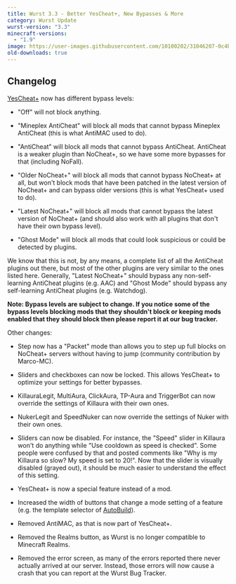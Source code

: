 ```yaml
---
title: Wurst 3.3 - Better YesCheat+, New Bypasses & More
category: Wurst Update
wurst-version: "3.3"
minecraft-versions:
  - "1.9"
image: https://user-images.githubusercontent.com/10100202/31046207-0c4b153c-a5f5-11e7-9843-0fcc9a3f4333.jpg
old-downloads: true
---
```

## Changelog

[YesCheat+](/wiki/Special_Features/YesCheat/) now has different bypass levels:

- "Off" will not block anything.

- "Mineplex AntiCheat" will block all mods that cannot bypass Mineplex AntiCheat (this is what AntiMAC used to do).

- "AntiCheat" will block all mods that cannot bypass AntiCheat. AntiCheat is a weaker plugin than NoCheat+, so we have some more bypasses for that (including NoFall).

- "Older NoCheat+" will block all mods that cannot bypass NoCheat+ at all, but won't block mods that have been patched in the latest version of NoCheat+ and can bypass older versions (this is what YesCheat+ used to do).

- "Latest NoCheat+" will block all mods that cannot bypass the latest version of NoCheat+ (and should also work with all plugins that don't have their own bypass level).

- "Ghost Mode" will block all mods that could look suspicious or could be detected by plugins.

We know that this is not, by any means, a complete list of all the AntiCheat plugins out there, but most of the other plugins are very similar to the ones listed here. Generally, "Latest NoCheat+" should bypass any non-self-learning AntiCheat plugins (e.g. AAC) and "Ghost Mode" should bypass any self-learning AntiCheat plugins (e.g. Watchdog).

**Note: Bypass levels are subject to change. If you notice some of the bypass levels blocking mods that they shouldn't block or keeping mods enabled that they should block then please report it at our bug tracker.**

Other changes:

- Step now has a "Packet" mode than allows you to step up full blocks on NoCheat+ servers without having to jump (community contribution by Marco-MC).

- Sliders and checkboxes can now be locked. This allows YesCheat+ to optimize your settings for better bypasses.

- KillauraLegit, MultiAura, ClickAura, TP-Aura and TriggerBot can now override the settings of Killaura with their own ones.

- NukerLegit and SpeedNuker can now override the settings of Nuker with their own ones.

- Sliders can now be disabled. For instance, the "Speed" slider in Killaura won't do anything while "Use cooldown as speed is checked". Some people were confused by that and posted comments like "Why is my Killaura so slow? My speed is set to 20!". Now that the slider is visually disabled (grayed out), it should be much easier to understand the effect of this setting.

- YesCheat+ is now a special feature instead of a mod.

- Increased the width of buttons that change a mode setting of a feature (e.g. the template selector of [AutoBuild](https://wiki.wurstclient.net/hack/autobuild)).

- Removed AntiMAC, as that is now part of YesCheat+.

- Removed the Realms button, as Wurst is no longer compatible to Minecraft Realms.

- Removed the error screen, as many of the errors reported there never actually arrived at our server. Instead, those errors will now cause a crash that you can report at the Wurst Bug Tracker.
